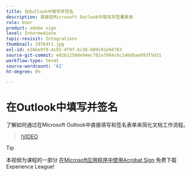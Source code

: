 ```yaml
---
title: 在Outlook中填写并签名
description: 直接在Microsoft Outlook中填写并签署表单
role: User
product: adobe sign
level: Intermediate
topic-revisit: Integrations
thumbnail: 29764t1.jpg
exl-id: e16be9f0-4c92-4f9f-bc36-609c81e94763
source-git-commit: e02b1250de94ec781e7984c6c146dbae993f5d31
workflow-type: tm+mt
source-wordcount: '62'
ht-degree: 0%

---
```


# 在Outlook中填写并签名

了解如何通过在Microsoft Outlook中直接填写和签名表单来简化文档工作流程。

>[!VIDEO](https://video.tv.adobe.com/v/29764t1?hidetitle=true)

>[!TIP]
>
>本视频为课程的一部分 [在Microsoft应用程序中使用Acrobat Sign](https://experienceleague.adobe.com/?recommended=Sign-U-1-2020.2) 免费下载Experience League!
